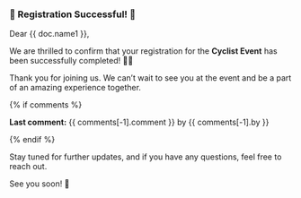<h3>🎉 Registration Successful! 🎉</h3>

<p>Dear {{ doc.name1 }},</p>

<p>We are thrilled to confirm that your registration for the <strong>Cyclist Event</strong> has been successfully completed! 🚴‍♂️</p>

<p>Thank you for joining us. We can’t wait to see you at the event and be a part of an amazing experience together.</p>

<p><!-- Show last comment if available -->
{% if comments %}</p>

<p><strong>Last comment:</strong> {{ comments[-1].comment }} by {{ comments[-1].by }}</p>

<p>{% endif %}</p>

<p>Stay tuned for further updates, and if you have any questions, feel free to reach out.</p>

<p>See you soon! 👏</p>
